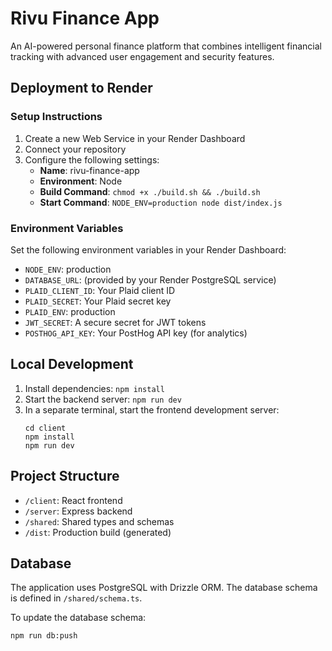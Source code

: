 # Rivu Finance App

An AI-powered personal finance platform that combines intelligent financial tracking with advanced user engagement and security features.

## Deployment to Render

### Setup Instructions

1. Create a new Web Service in your Render Dashboard
2. Connect your repository
3. Configure the following settings:
   - **Name**: rivu-finance-app
   - **Environment**: Node
   - **Build Command**: `chmod +x ./build.sh && ./build.sh`
   - **Start Command**: `NODE_ENV=production node dist/index.js`

### Environment Variables

Set the following environment variables in your Render Dashboard:

- `NODE_ENV`: production
- `DATABASE_URL`: (provided by your Render PostgreSQL service)
- `PLAID_CLIENT_ID`: Your Plaid client ID
- `PLAID_SECRET`: Your Plaid secret key
- `PLAID_ENV`: production
- `JWT_SECRET`: A secure secret for JWT tokens
- `POSTHOG_API_KEY`: Your PostHog API key (for analytics)

## Local Development

1. Install dependencies: `npm install`
2. Start the backend server: `npm run dev`
3. In a separate terminal, start the frontend development server:
   ```
   cd client
   npm install
   npm run dev
   ```

## Project Structure

- `/client`: React frontend
- `/server`: Express backend
- `/shared`: Shared types and schemas
- `/dist`: Production build (generated)

## Database

The application uses PostgreSQL with Drizzle ORM. The database schema is defined in `/shared/schema.ts`.

To update the database schema:
```
npm run db:push
```
